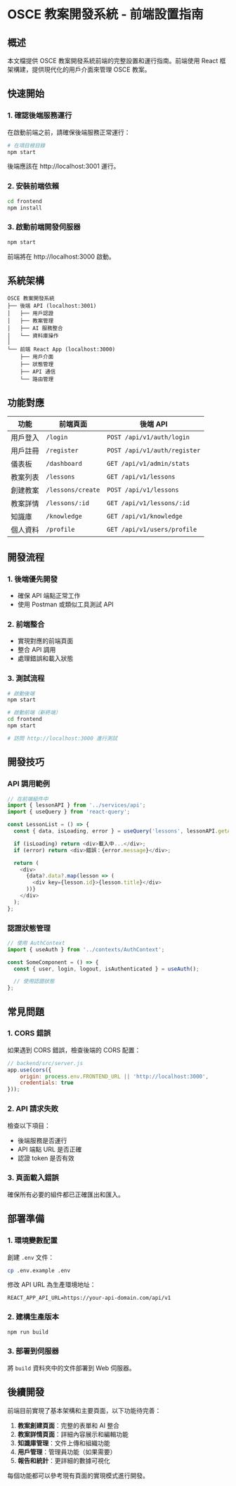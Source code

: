 # OSCE 教案開發系統 - 前端設置指南

## 概述

本文檔提供 OSCE 教案開發系統前端的完整設置和運行指南。前端使用 React 框架構建，提供現代化的用戶介面來管理 OSCE 教案。

## 快速開始

### 1. 確認後端服務運行

在啟動前端之前，請確保後端服務正常運行：

```bash
# 在項目根目錄
npm start
```

後端應該在 http://localhost:3001 運行。

### 2. 安裝前端依賴

```bash
cd frontend
npm install
```

### 3. 啟動前端開發伺服器

```bash
npm start
```

前端將在 http://localhost:3000 啟動。

## 系統架構

```
OSCE 教案開發系統
├── 後端 API (localhost:3001)
│   ├── 用戶認證
│   ├── 教案管理
│   ├── AI 服務整合
│   └── 資料庫操作
│
└── 前端 React App (localhost:3000)
    ├── 用戶介面
    ├── 狀態管理
    ├── API 通信
    └── 路由管理
```

## 功能對應

| 功能 | 前端頁面 | 後端 API |
|------|----------|----------|
| 用戶登入 | `/login` | `POST /api/v1/auth/login` |
| 用戶註冊 | `/register` | `POST /api/v1/auth/register` |
| 儀表板 | `/dashboard` | `GET /api/v1/admin/stats` |
| 教案列表 | `/lessons` | `GET /api/v1/lessons` |
| 創建教案 | `/lessons/create` | `POST /api/v1/lessons` |
| 教案詳情 | `/lessons/:id` | `GET /api/v1/lessons/:id` |
| 知識庫 | `/knowledge` | `GET /api/v1/knowledge` |
| 個人資料 | `/profile` | `GET /api/v1/users/profile` |

## 開發流程

### 1. 後端優先開發
- 確保 API 端點正常工作
- 使用 Postman 或類似工具測試 API

### 2. 前端整合
- 實現對應的前端頁面
- 整合 API 調用
- 處理錯誤和載入狀態

### 3. 測試流程
```bash
# 啟動後端
npm start

# 啟動前端（新終端）
cd frontend
npm start

# 訪問 http://localhost:3000 進行測試
```

## 開發技巧

### API 調用範例

```javascript
// 在前端組件中
import { lessonAPI } from '../services/api';
import { useQuery } from 'react-query';

const LessonList = () => {
  const { data, isLoading, error } = useQuery('lessons', lessonAPI.getAll);

  if (isLoading) return <div>載入中...</div>;
  if (error) return <div>錯誤：{error.message}</div>;

  return (
    <div>
      {data?.data?.map(lesson => (
        <div key={lesson.id}>{lesson.title}</div>
      ))}
    </div>
  );
};
```

### 認證狀態管理

```javascript
// 使用 AuthContext
import { useAuth } from '../contexts/AuthContext';

const SomeComponent = () => {
  const { user, login, logout, isAuthenticated } = useAuth();

  // 使用認證狀態
};
```

## 常見問題

### 1. CORS 錯誤
如果遇到 CORS 錯誤，檢查後端的 CORS 配置：

```javascript
// backend/src/server.js
app.use(cors({
    origin: process.env.FRONTEND_URL || 'http://localhost:3000',
    credentials: true
}));
```

### 2. API 請求失敗
檢查以下項目：
- 後端服務是否運行
- API 端點 URL 是否正確
- 認證 token 是否有效

### 3. 頁面載入錯誤
確保所有必要的組件都已正確匯出和匯入。

## 部署準備

### 1. 環境變數配置

創建 `.env` 文件：
```bash
cp .env.example .env
```

修改 API URL 為生產環境地址：
```
REACT_APP_API_URL=https://your-api-domain.com/api/v1
```

### 2. 建構生產版本

```bash
npm run build
```

### 3. 部署到伺服器

將 `build` 資料夾中的文件部署到 Web 伺服器。

## 後續開發

前端目前實現了基本架構和主要頁面，以下功能待完善：

1. **教案創建頁面**：完整的表單和 AI 整合
2. **教案詳情頁面**：詳細內容展示和編輯功能
3. **知識庫管理**：文件上傳和組織功能
4. **用戶管理**：管理員功能（如果需要）
5. **報告和統計**：更詳細的數據可視化

每個功能都可以參考現有頁面的實現模式進行開發。
